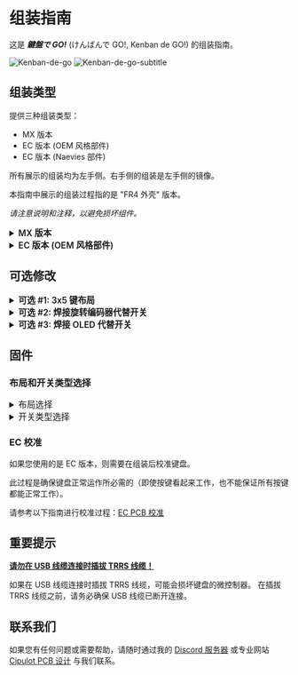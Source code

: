 # 组装指南

这是 **_鍵盤で GO!_** (けんばんで GO!, Kenban de GO!) 的组装指南。

![Kenban-de-go](https://raw.githubusercontent.com/Cipulot/Kenban-de-GO-Build-Guides/refs/heads/main/img/kenban_de_go.png)
![Kenban-de-go-subtitle](https://raw.githubusercontent.com/Cipulot/Kenban-de-GO-Build-Guides/refs/heads/main/img/kenban_de_go_subtitle.png)

## 组装类型

提供三种组装类型：

- MX 版本
- EC 版本 (OEM 风格部件)
- EC 版本 (Naevies 部件)

所有展示的组装均为左手侧。右手侧的组装是左手侧的镜像。

本指南中展示的组装过程指的是 "FR4 外壳" 版本。

_请注意说明和注释，以避免损坏组件。_

<details>
  <summary style="font-size:1.1em; font-weight:600;">MX 版本</summary>

## 部件

### 必需部件

| 名称          | 数量    | 备注                                  |
| :------------ | :------ | :------------------------------------ |
| PCB           | 1 套    |                                       |
| 背板          | 1 套    |                                       |
| MX 轴板       | 1 套    |                                       |
| 机械轴        | 42 - 46 | 仅限樱桃 MX 兼容轴                    |
| 键帽          | 42 - 46 | 1u 40 个, 1.5u 2 个                   |
| 外壳垫柱 M2   | 8       | M2x9mm                                |
| 外壳螺丝 M2   | 16      | M2x5mm (最大 ⌀4mm 头以避免与开关干涉) |
| 橡胶脚垫      | 8       |                                       |
| TRS/TRRS 线缆 | 1       | TRS (3 极) 和 TRRS (4 极) 线缆均兼容  |
| Type-C 线缆   | 1       |                                       |

### 可选部件

| 名称       | 数量     | 备注                                                                                      |
| :--------- | :------- | :---------------------------------------------------------------------------------------- |
| 旋转编码器 | 0 - 4 个 | EC12 兼容的旋转编码器产品                                                                 |
| OLED       | 0 - 2 个 | 0.91" 128x32 OLED 显示模块和排针 (支持 128x64 OLED，但需要不同的固件和安装方式以避免干涉) |

## 组装步骤

### 1: 将垫柱安装到定位板上

使用 M2x5mm 螺丝，将垫柱固定到定位板上的指定孔位。

定位板上用于固定垫柱的螺丝孔由小的圆形金属化通孔标记。

根据您正在构建的布局，3x6 或 3x5，您需要选择相应的孔位来安装垫柱，如下图所示（某些位置无论布局如何都是共用的）。

![mx-spacer-plate-locations](https://raw.githubusercontent.com/Cipulot/Kenban-de-GO-Build-Guides/refs/heads/main/img/mx/mx-spacer-plate-locations.png)

![mx-spacer-plate](https://raw.githubusercontent.com/Cipulot/Kenban-de-GO-Build-Guides/refs/heads/main/img/mx/mx-spacer-plate.png)

### 2: 将开关安装到定位板和 PCB 上

将四个对角的开关插入定位板，确保它们牢固就位。

![mx-switch-corners-plate](https://raw.githubusercontent.com/Cipulot/Kenban-de-GO-Build-Guides/refs/heads/main/img/mx/mx-switch-corners-plate.png)

将定位板与 PCB 对齐，并用力将它们按压在一起，直到开关完全插入 PCB。

![mx-switch-corners-plate-pcb](https://raw.githubusercontent.com/Cipulot/Kenban-de-GO-Build-Guides/refs/heads/main/img/mx/mx-switch-corners-plate-pcb.png)

之后，将其余的开关安装到定位板和 PCB 上。

![mx-switch-plate-pcb](https://raw.githubusercontent.com/Cipulot/Kenban-de-GO-Build-Guides/refs/heads/main/img/mx/mx-switch-plate-pcb.png)

### 3: 将背板安装到步骤 1 和 2 的组件上

将步骤 2 的组件翻转过来，使背面朝上，并将背板与组件对齐。

使用 M2x5mm 螺丝，在步骤 1 中安装垫柱的镜像位置，将背板固定到组件上。

![mx-backplate-assembly](https://raw.githubusercontent.com/Cipulot/Kenban-de-GO-Build-Guides/refs/heads/main/img/mx/mx-backplate-assembly.png)

### 4: 安装橡胶脚垫

将橡胶脚垫粘贴到背板上的指定角落。

![mx-rubber-feets](https://raw.githubusercontent.com/Cipulot/Kenban-de-GO-Build-Guides/refs/heads/main/img/mx/mx-rubber-feets.png)

### 5: 安装键帽

将键帽安装到开关上，确保它们牢固就位。

</details>

<details>
  <summary style="font-size:1.1em; font-weight:600;">EC 版本 (OEM 风格部件)</summary>

## 部件

### 必需部件

| 名称          | 数量    | 备注                                                                                                 |
| :------------ | :------ | :--------------------------------------------------------------------------------------------------- |
| PCB           | 1 套    |                                                                                                      |
| 背板          | 1 套    |                                                                                                      |
| EC 定位板     | 1 套    |                                                                                                      |
| EC 外壳       | 42 - 46 | Topre 或 OEM 风格的外壳需要修改（稍后展示）\ Dynacap 不需要任何修改                                  |
| EC 滑块       | 42 - 46 | Topre OEM 或 MX 兼容                                                                                 |
| EC 静音环     | 42 - 46 | 如果您想要更安静的输入体验                                                                           |
| EC 胶碗       | 42 - 46 | 由于布局原因，需要切割以获得正确对齐                                                                 |
| EC 弹簧       | 42 - 46 |                                                                                                      |
| 键帽          | 42 - 46 | 1u 40 个, 1.5u 2 个 (根据滑块选择 Topre 十字柱或 MX 十字柱)                                          |
| 外壳垫柱 M2   | 8       | M2x9mm                                                                                               |
| 外壳螺丝 M2   | 16      | M2x5mm (最大 ⌀4mm 头以避免与开关干涉)                                                                |
| EC 螺丝 M2    | 24 - 28 | M2x8mm (最大 ⌀4mm 头以避免与开关干涉) 用于 EC 组件的压缩固定。数量根据选择的 3x5 或 3x6 布局而不同。 |
| 橡胶脚垫      | 8       |                                                                                                      |
| TRS/TRRS 线缆 | 1       | TRS (3 极) 和 TRRS (4 极) 线缆均兼容                                                                 |
| Type-C 线缆   | 1       |                                                                                                      |

### 可选部件

| 名称       | 数量     | 备注                                                                                      |
| :--------- | :------- | :---------------------------------------------------------------------------------------- |
| 旋转编码器 | 0 - 4 个 | EC12 兼容的旋转编码器产品                                                                 |
| OLED       | 0 - 2 个 | 0.91" 128x32 OLED 显示模块和排针 (支持 128x64 OLED，但需要不同的固件和安装方式以避免干涉) |

## 修改 EC 外壳

如果您使用 Topre 或 OEM 风格的外壳，则需要修改它们以适应这款键盘的布局。修改涉及切割外壳的一部分，以确保压缩螺丝有适当的间隙和配合度。

按照下图所示，切割指示部分来修改外壳。

![ec-housing-modification](https://raw.githubusercontent.com/Cipulot/Kenban-de-GO-Build-Guides/refs/heads/main/img/ec/ec-housing-modification.png)

您需要对以下标记位置使用的所有外壳进行此修改：

![ec-housing-modification-locations](https://raw.githubusercontent.com/Cipulot/Kenban-de-GO-Build-Guides/refs/heads/main/img/ec/ec-housing-modification-locations.png)

Dynacap 外壳不需要任何修改，因为它们设计时有足够的间隙。

## 组装步骤

### 1: 将垫柱安装到定位板上

使用 M2x5mm 螺丝，将垫柱固定到定位板上的指定孔位。

定位板上用于固定垫柱的螺丝孔由小的圆形金属化通孔标记。

根据您正在构建的布局，3x6 或 3x5，您需要选择相应的孔位来安装垫柱，如下图所示（某些位置无论布局如何都是共用的）。

![ec-spacer-plate-locations](https://raw.githubusercontent.com/Cipulot/Kenban-de-GO-Build-Guides/refs/heads/main/img/ec/ec-spacer-plate-locations.png)

![ec-spacer-plate](https://raw.githubusercontent.com/Cipulot/Kenban-de-GO-Build-Guides/refs/heads/main/img/ec/ec-spacer-plate.png)

### 2: 将 EC 外壳安装到定位板上

将步骤 1 的组件翻转过来，使背面朝上，并将 EC 外壳插入定位板的所有位置，确保它们牢固就位。

![ec-housings-plate](https://raw.githubusercontent.com/Cipulot/Kenban-de-GO-Build-Guides/refs/heads/main/img/ec/ec-housings-plate.png)

注意外壳的方向，外壳上的小圆形切口应在左右两侧，如下图所示。

![ec-housings-plate-orientation](https://raw.githubusercontent.com/Cipulot/Kenban-de-GO-Build-Guides/refs/heads/main/img/ec/ec-housings-plate-orientation.png)

### 3: 支撑步骤 2 的组件并插入 EC 滑块

步骤 2 的组件需要被支撑起来，以便以"自由落体"的方式将 EC 滑块插入外壳（即滑块可以自由落下），这将确保胶碗和弹簧的正确对齐。

之后，将 EC 滑块插入外壳。如果您想要更安静的输入体验，也可以在插入滑块之前在此阶段插入静音环。

![ec-sliders](https://raw.githubusercontent.com/Cipulot/Kenban-de-GO-Build-Guides/refs/heads/main/img/ec/ec-sliders.png)

### 4: 放置胶碗

由于布局原因，您需要切割胶碗以获得正确对齐。切割部分在下图中标示（这里我们假设是 1x4 的胶碗条，如果您使用不同的配置，请相应调整）。

![ec-domes-cut](https://raw.githubusercontent.com/Cipulot/Kenban-de-GO-Build-Guides/refs/heads/main/img/ec/ec-domes-cut.png)

之后，将胶碗放在外壳上，确保它们与外壳的卡口正确对齐。

![ec-domes](https://raw.githubusercontent.com/Cipulot/Kenban-de-GO-Build-Guides/refs/heads/main/img/ec/ec-domes.png)

### 5: 放置弹簧

将弹簧放在胶碗顶部，确保它们居中且不倾斜。

![ec-springs](https://raw.githubusercontent.com/Cipulot/Kenban-de-GO-Build-Guides/refs/heads/main/img/ec/ec-springs.png)

下图高亮显示了弹簧，使其更可见。注意在侧视图中弹簧没有倾斜。

![ec-springs-profile](https://raw.githubusercontent.com/Cipulot/Kenban-de-GO-Build-Guides/refs/heads/main/img/ec/ec-springs-profile.png)

### 6: 将 PCB 放置在组件上

_这是一个精细的步骤，请谨慎并冷静地进行！_

小心地将 PCB 与组件对齐，确保 PCB 与组件正确对齐。
此步骤可能需要一些力气来压缩组件，请耐心并慢慢来。

此时，用一只手牢牢抓住组件，压缩定位板和 PCB，同时用另一只手将 M2x8mm 螺丝插入指定孔中，从定位板侧将 PCB 固定到组件上。

从 4 个角的螺丝开始，然后处理剩余的螺丝。一旦 4 个角固定好，您就可以继续添加剩余的螺丝。

![ec-pcb-assembly](https://raw.githubusercontent.com/Cipulot/Kenban-de-GO-Build-Guides/refs/heads/main/img/ec/ec-pcb-assembly-play.png)

这里有一个 GIF 展示了压缩组件和插入螺丝的过程。

![ec-pcb-assembly-gif](https://raw.githubusercontent.com/Cipulot/Kenban-de-GO-Build-Guides/refs/heads/main/img/ec/ec-pcb-assembly.gif)

### 7: 将背板安装到步骤 6 的组件上

将步骤 6 的组件翻转过来，使背面朝上，并将背板与组件对齐，然后使用 M2x5mm 螺丝，在步骤 1 中安装垫柱的镜像位置，将背板固定到组件上。

![ec-backplate-assembly](https://raw.githubusercontent.com/Cipulot/Kenban-de-GO-Build-Guides/refs/heads/main/img/ec/ec-backplate-assembly.png)

### 8: 安装橡胶脚垫

将橡胶脚垫粘贴到背板上的指定角落。

![ec-rubber-feets](https://raw.githubusercontent.com/Cipulot/Kenban-de-GO-Build-Guides/refs/heads/main/img/ec/ec-rubber-feets.png)

### 9: 安装键帽

将键帽安装到开关上，确保它们牢固就位。

</details>

## 可选修改

<details>
<summary style="font-size:1.1em; font-weight:600;">可选 #1: 3x5 键布局</summary>

如果您想使用 3x5 键布局，可以相应地修改定位板和 PCB。您可以选择在键盘的一侧或两侧进行此修改。

需要将定位板的最外列折断。

**注意**：此修改不可逆，请谨慎操作。

![3x5-layout-plate-snap](https://raw.githubusercontent.com/Cipulot/Kenban-de-GO-Build-Guides/refs/heads/main/img/3x5-layout-plate-snap.png)

在折断 PCB 之前，请确保使用小刀或切割器切断连接到该列开关的线路。这是为了在修改后防止任何电气问题。

![3x5-layout-pcb-cut](https://raw.githubusercontent.com/Cipulot/Kenban-de-GO-Build-Guides/refs/heads/main/img/3x5-layout-pcb-cut.png)

切断线路后，您可以折断 PCB 的最外列。

</details>

<details>
<summary style="font-size:1.1em; font-weight:600;">可选 #2: 焊接旋转编码器代替开关</summary>

如果使用旋转编码器，它可以代替开关安装在*以下一个或两个*位置。在这种情况下，需要从背面进行焊接。

![rotary-encoder-location-pcb-top](https://raw.githubusercontent.com/Cipulot/Kenban-de-GO-Build-Guides/refs/heads/main/img/rotary-encoder-location-pcb-top.png)

![rotary-encoder-location-pcb-bottom](https://raw.githubusercontent.com/Cipulot/Kenban-de-GO-Build-Guides/refs/heads/main/img/rotary-encoder-location-pcb-bottom.png)

</details>

<details>
<summary style="font-size:1.1em; font-weight:600;">可选 #3: 焊接 OLED 代替开关</summary>

如果使用 OLED，它可以代替开关安装在此位置。在这种情况下，需要从背面进行焊接。

![oled-location-pcb](https://raw.githubusercontent.com/Cipulot/Kenban-de-GO-Build-Guides/refs/heads/main/img/oled-location-pcb.png)

您还需要折断部分定位板以为 OLED 腾出空间。

![plate-snap-oled](https://raw.githubusercontent.com/Cipulot/Kenban-de-GO-Build-Guides/refs/heads/main/img/plate-snap-oled.png)

我们建议您使用母排针 (1x4) 以便将来轻松更换 OLED。

![oled-header-top](https://raw.githubusercontent.com/Cipulot/Kenban-de-GO-Build-Guides/refs/heads/main/img/oled-header-top.png)

![oled-header-bottom](https://raw.githubusercontent.com/Cipulot/Kenban-de-GO-Build-Guides/refs/heads/main/img/oled-header-bottom.png)

![oled](https://raw.githubusercontent.com/Cipulot/Kenban-de-GO-Build-Guides/refs/heads/main/img/oled.png)

此外，虽然这需要定制外壳和更多的 DIY 工作，但您可以通过飞线将 OLED 的 4 个引脚引出到外壳侧面，从而同时使用开关/编码器和 OLED。

</details>

## 固件

### 布局和开关类型选择

<details>
  <summary style="font-size:1.1em; font-weight:400;">布局选择</summary>

完成组装后，您**必须**选择您使用的布局和开关类型。默认情况下，键盘配置为 EC 模式。

使用 [VIA](https://www.usevia.app/) 您可以轻松配置布局和键位分配。

</details>

<details>
  <summary style="font-size:1.1em; font-weight:400;">开关类型选择</summary>

为了选择开关类型，您将在 `Hybrid Tools` -> `Actuation` 标签页下的 `Switch Type` 下拉菜单中选择相应的选项，`MX` 或 `EC`。

![via-switch-type](https://raw.githubusercontent.com/Cipulot/Kenban-de-GO-Build-Guides/refs/heads/main/img/via-switch-type.png)

</details>

### EC 校准

如果您使用的是 EC 版本，则需要在组装后校准键盘。

此过程是确保键盘正常运作所必需的（即使按键看起来工作，也不能保证所有按键都能正常工作）。

请参考以下指南进行校准过程：[EC PCB 校准](https://cipulot.squarespace.com/guides#:~:text=Notion%20Webpage-,EC%20PCB%20Calibration,-Brief%20video%20guide)

## 重要提示

**<u>请勿在 USB 线缆连接时插拔 TRRS 线缆！</u>**

如果在 USB 线缆连接时插拔 TRRS 线缆，可能会损坏键盘的微控制器。
在插拔 TRRS 线缆之前，请务必确保 USB 线缆已断开连接。

## 联系我们

如果您有任何问题或需要帮助，请随时通过我的 [Discord 服务器](https://discord.gg/YKZSqHG8bJ) 或专业网站 [Cipulot PCB 设计](https://www.lusvsolutions.com/contact) 与我们联系。
